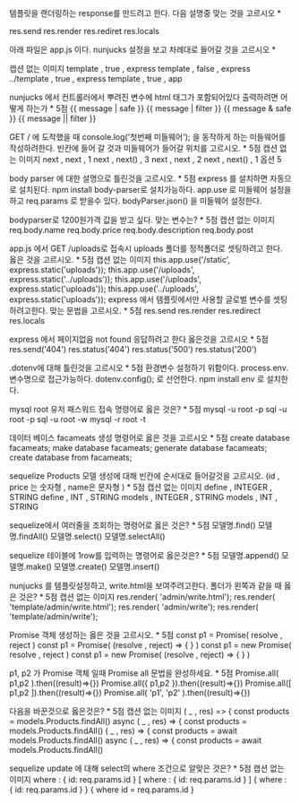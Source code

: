 템플릿을 랜더링하는 response를 만드려고 한다. 다음 설명중 맞는 것을 고르시오 *

res.send
res.render
res.rediret
res.locals


아래 파일은 app.js 이다. nunjucks 설정을 보고 차례대로 들어갈 것을 고르시오 *


캡션 없는 이미지
template , true , express
template , false , express
../template , true , express
template , true , app


nunjucks 에서 컨트롤러에서 뿌려진 변수에 html 태그가 포함되어있다 출력하려면 어떻게 하는가 *
5점
{{ message | safe }}
{{ message | filter }}
{{ message & safe }}
{{ message || filter }}


GET / 에 도착했을 때 console.log('첫번째 미들웨어'); 을 동작하게 하는 미들웨어를 작성하려한다. 빈칸에 들어 갈 것과 미들웨어가 들어갈 위치를 고르시오. *
5점
캡션 없는 이미지
next , next , 1
next , next() , 3
next , next , 2
next , next() , 1
옵션 5


body parser 에 대한 설명으로 틀린것을 고르시오. *
5점
express 를 설치하면 자동으로 설치된다.
npm install body-parser로 설치가능하다.
app.use 로 미들웨어 설정을 하고 req.params 로 받을수 있다.
bodyParser.json() 을 미들웨어 설정한다.



bodyparser로 1200원가격 값을 받고 싶다. 맞는 변수는? *
5점
캡션 없는 이미지
req.body.name
req.body.price
req.body.description
req.body.post



app.js 에서 GET /uploads로 접속시 uploads 폴더를 정적폴더로 셋팅하려고 한다. 옳은 것을 고르시오. *
5점
캡션 없는 이미지
this.app.use('/static', express.static('uploads'));
this.app.use('/uploads', express.static('../uploads'));
this.app.use('/uploads', express.static('uploads'));
this.app.use('../uploads', express.static('uploads'));
express 에서 템플릿에서만 사용할 글로벌 변수를 셋팅하려고한다. 맞는 문법을 고르시오. *
5점
res.send
res.render
res.redirect
res.locals



express 에서 페이지없음 not found 응답하려고 한다 옳은것을 고르시오 *
5점
res.send('404')
res.status('404')
res.status('500')
res.status('200')



.dotenv에 대해 틀린것을 고르시오 *
5점
환경변수 설정하기 위함이다.
process.env.변수명으로 접근가능하다.
dotenv.config(); 로 선언한다.
npm install env 로 설치한다.



mysql root 유저 패스워드 접속 명령어로 옳은 것은? *
5점
mysql -u root -p
sql -u root -p
sql -u root -w
mysql -r root -t



데이터 베이스 facameats 생성 명령어로 옳은 것을 고르시오 *
5점
create database facameats;
make database facameats;
generate database facameats;
create database from facameats;



sequelize Products 모델 생성에 대해 빈칸에 순서대로 들어갈것을 고르시오. (id , price 는 숫자형 , name은 문자형 ) *
5점
캡션 없는 이미지
define , INTEGER , STRING
define , INT , STRING
models , INTEGER , STRING
models , INT , STRING




sequelize에서 여러줄을 조회하는 명령어로 옳은 것은? *
5점
모델명.find()
모델명.findAll()
모델명.select()
모델명.selectAll()




sequelize 테이블에 1row를 입력하는 명령어로 옳은것은? *
5점
모델명.append()
모델명.make()
모델명.create()
모델명.insert()



nunjucks 를 템플릿설정하고, write.html을 보여주려고한다. 폴더가 왼쪽과 같을 때 옳은 것은? *
5점
캡션 없는 이미지
res.render( 'admin/write.html');
res.render( 'template/admin/write.html');
res.render( 'admin/write');
res.render( 'template/admin/write');



Promise 객체 생성하는 옳은 것을 고르시오. *
5점
const p1 = Promise( resolve , reject )
const p1 = Promise( (resolve , reject) => { } )
const p1 = new Promise( resolve , reject )
const p1 = new Promise( (resolve , reject) => { } )



p1, p2 가 Promise 객체 일때 Promise all 문법을 완성하세요. *
5점
Promise.all( p1,p2 ).then((result)=>{})
Promise.all({ p1,p2 }).then((result)=>{})
Promise.all([ p1,p2 ]).then((result)=>{})
Promise.all( 'p1', 'p2' ).then((result)=>{})



다음을 바꾼것으로 옳은것은? *
5점
캡션 없는 이미지
( _ , res) => { const products = models.Products.findAll()
async ( _ , res) => { const products = models.Products.findAll()
( _ , res) => { const products = await models.Products.findAll()
async ( _ , res) => { const products = await models.Products.findAll()




sequelize update 에 대해 select의 where 조건으로 알맞은 것은? *
5점
캡션 없는 이미지
where : { id: req.params.id }
[ where : { id: req.params.id } ]
{ where : { id: req.params.id } }
{ where id = req.params.id }